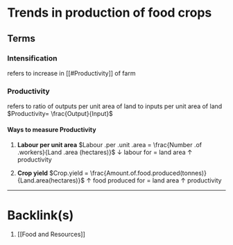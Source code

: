 # Trends in production of food crops
## Terms
### Intensification
refers to increase in [[#Productivity]] of farm
### Productivity
refers to ratio of outputs per unit area of land to inputs per unit area of land
$Productivity= \frac{Output}{Input}$
#### Ways to measure Productivity
1. **Labour per unit area**
$Labour .per .unit .area = \frac{Number .of .workers}{Land .area (hectares)}$
     $\downarrow$ labour for $=$ land area
     $\uparrow$ productivity

2. **Crop yield**
$Crop.yield = \frac{Amount.of.food.produced(tonnes)}{Land.area(hectares)}$
    $\uparrow$ food produced for $=$ land area
    $\uparrow$ productivity

---
# Backlink(s)
1. [[Food and Resources]]